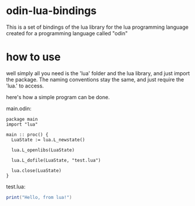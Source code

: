 # odin-lua-bindings
This is a set of bindings of the lua library for the lua programming language created for a programming language called "odin"

# how to use
well simply all you need is the 'lua' folder and the lua library, and just import the package.
The naming conventions stay the same, and just require the 'lua.' to access.

here's how a simple program can be done.

main.odin:
```Odin
package main
import "lua"

main :: proc() {
  LuaState := lua.L_newstate()
  
  lua.L_openlibs(LuaState)
  
  lua.L_dofile(LuaState, "test.lua")
  
  lua.close(LuaState)
}
```

test.lua:
```Lua
print("Hello, from lua!")
```
